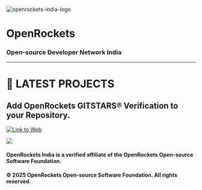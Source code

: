 
![openrockets-india-logo](https://github.com/user-attachments/assets/d45a0fa8-c147-4912-8bd7-c01f377c8a23)

# **OpenRockets** 
### Open-source Developer Network India 

<hr>
<h1>🔴 LATEST PROJECTS</h1>

## Add OpenRockets **GITSTARS®** Verification to your Repository.

[![Link to Web](https://shields.io/badge/GET%20GITSTARS®-%2324292e?style=for-the-badge&logo=github)](https://www.openrockets.me/v/2025)

<a href="https://openrockets.me/v/2025"><img src="https://openrockets.me/v/gitstarts2025v.png"></a>


#### OpenRockets India is a verified affiliate of the OpenRockets Open-source Software Foundation.
#### © 2025 OpenRockets Open-source Software Foundation. All rights reserved.
